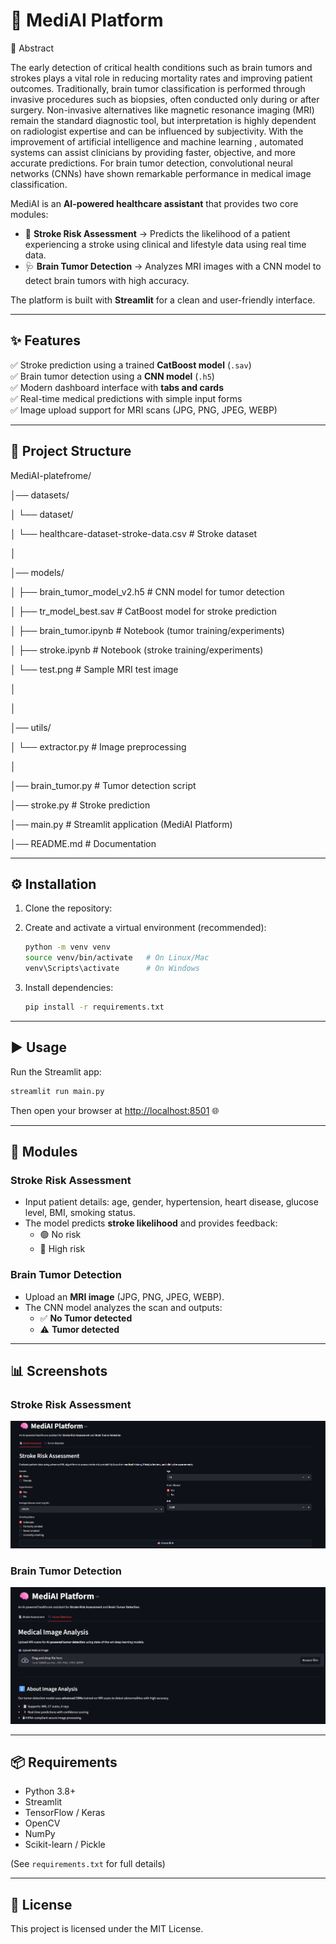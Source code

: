 # 🧠 MediAI Platform

📝 Abstract

The early detection of critical health conditions such as brain tumors and strokes plays a vital role in reducing mortality rates and improving patient outcomes. Traditionally, brain tumor classification is performed through invasive procedures such as biopsies, often conducted only during or after surgery. Non-invasive alternatives like magnetic resonance imaging (MRI) remain the standard diagnostic tool, but interpretation is highly dependent on radiologist expertise and can be influenced by subjectivity.
With the improvement of artificial intelligence and machine learning , automated systems can assist clinicians by providing faster, objective, and more accurate predictions. For brain tumor detection, convolutional neural networks (CNNs) have shown remarkable performance in medical image classification. 

MediAI is an **AI-powered healthcare assistant** that provides two core modules:  

- 🏥 **Stroke Risk Assessment** → Predicts the likelihood of a patient experiencing a stroke using clinical and lifestyle data using real time data.  
- 🩺 **Brain Tumor Detection** → Analyzes MRI images with a CNN model to detect brain tumors with high accuracy.  

The platform is built with **Streamlit** for a clean and user-friendly interface.  

---

## ✨ Features

✅ Stroke prediction using a trained **CatBoost model** (`.sav`)  
✅ Brain tumor detection using a **CNN model** (`.h5`)  
✅ Modern dashboard interface with **tabs and cards**  
✅ Real-time medical predictions with simple input forms  
✅ Image upload support for MRI scans (JPG, PNG, JPEG, WEBP)  

---

## 📂 Project Structure

MediAI-platefrome/

│── datasets/

│   └── dataset/

│       └── healthcare-dataset-stroke-data.csv     # Stroke dataset

│

│── models/

│   ├── brain_tumor_model_v2.h5                    # CNN model for tumor detection

│   ├── tr_model_best.sav                          # CatBoost model for stroke prediction

│   ├── brain_tumor.ipynb                          # Notebook (tumor training/experiments)

│   ├── stroke.ipynb                               # Notebook (stroke training/experiments)

│   └── test.png                                   # Sample MRI test image

│                                        

│

│── utils/

│   └── extractor.py                               # Image preprocessing 

│


│── brain_tumor.py                                 # Tumor detection script

│── stroke.py                                      # Stroke prediction 

│── main.py                                        # Streamlit application (MediAI Platform)

│── README.md                                      # Documentation



---

## ⚙️ Installation

1. Clone the repository:


2. Create and activate a virtual environment (recommended):
   ```bash
   python -m venv venv
   source venv/bin/activate   # On Linux/Mac
   venv\Scripts\activate      # On Windows
   ```

3. Install dependencies:
   ```bash
   pip install -r requirements.txt
   ```

---

## ▶️ Usage

Run the Streamlit app:

```bash
streamlit run main.py
```

Then open your browser at [http://localhost:8501](http://localhost:8501) 🌐  

---

## 🏥 Modules

### Stroke Risk Assessment
- Input patient details: age, gender, hypertension, heart disease, glucose level, BMI, smoking status.  
- The model predicts **stroke likelihood** and provides feedback:
  - 🟢 No risk  
  - 🔴 High risk  

### Brain Tumor Detection
- Upload an **MRI image** (JPG, PNG, JPEG, WEBP).  
- The CNN model analyzes the scan and outputs:
  - ✅ **No Tumor detected**  
  - ⚠️ **Tumor detected**  

---

## 📊 Screenshots

### Stroke Risk Assessment
![Stroke Module](utils/Screenshot%202025-09-23%20223734.png)

### Brain Tumor Detection
![Tumor Module](utils/Screenshot%202025-09-23%20223759.png)

---

## 📦 Requirements

- Python 3.8+
- Streamlit
- TensorFlow / Keras
- OpenCV
- NumPy
- Scikit-learn / Pickle  

(See `requirements.txt` for full details)



---

## 📜 License

This project is licensed under the MIT License.  
